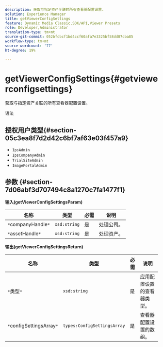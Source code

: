 ```yaml
---
description: 获取与指定资产关联的所有查看器配置设置。
solution: Experience Manager
title: getViewerConfigSettings
feature: Dynamic Media Classic,SDK/API,Viewer Presets
role: Developer,Administrator
translation-type: tm+mt
source-git-commit: 052bfcbcf1bd4ccf60afa7e3325bf58dd07cba85
workflow-type: tm+mt
source-wordcount: '77'
ht-degree: 19%

---
```



# getViewerConfigSettings{#getviewerconfigsettings}

获取与指定资产关联的所有查看器配置设置。

语法

## 授权用户类型{#section-05c3ea8f7d2d42c6bf7af63e03f457a9}

* `IpsAdmin`
* `IpsCompanyAdmin`
* `TrialSiteAdmin`
* `ImagePortalAdmin`

## 参数 {#section-7d06abf3d707494c8a1270c7fa1477f1}

**输入(getViewerConfigSettingsParam)**

| 名称 | 类型 | 必需 | 说明 |
|---|---|---|---|
| `*`companyHandle`*` | `xsd:string` | 是 | 处理公司。 |
| `*`assetHandle`*` | `xsd:string` | 是 | 处理资产。 |

**输出(getViewerConfigSettingsReturn)**

| 名称 | 类型 | 必需 | 说明 |
|---|---|---|---|
| `*`类型`*` | `xsd:string` | 是 | 应用配置设置的查看器类型。 |
| `*`configSettingsArray`*` | `types:ConfigSettingsArray` | 是 | 查看器配置设置的数组。 |

